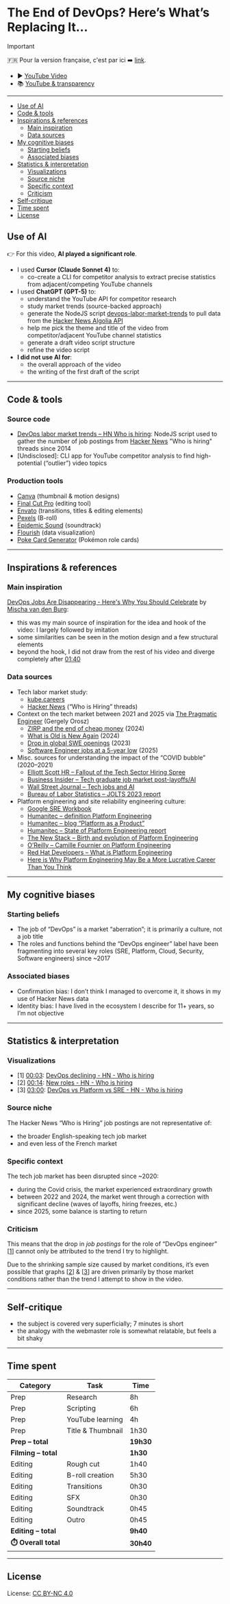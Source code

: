 # The End of DevOps? Here’s What’s Replacing It…

> [!important]
> 🇫🇷 Pour la version française, c'est par ici ➡️ [link](/french/videos/0002-la-fin-du-DevOps--voici-ce-qui-le-remplace/YOUTUBE.md).

- ▶️ [YouTube Video](https://www.youtube.com/watch?v=VnExltM4yII)
- 📚 [YouTube & transparency](../../README.md)

---

- [Use of AI](#use-of-ai)
- [Code \& tools](#code--tools)
- [Inspirations \& references](#inspirations--references)
  - [Main inspiration](#main-inspiration)
  - [Data sources](#data-sources)
- [My cognitive biases](#my-cognitive-biases)
  - [Starting beliefs](#starting-beliefs)
  - [Associated biases](#associated-biases)
- [Statistics \& interpretation](#statistics--interpretation)
  - [Visualizations](#visualizations)
  - [Source niche](#source-niche)
  - [Specific context](#specific-context)
  - [Criticism](#criticism)
- [Self-critique](#self-critique)
- [Time spent](#time-spent)
- [License](#license)


## Use of AI

👉 For this video, **AI played a significant role**.

- I used **Cursor (Claude Sonnet 4)** to:
  - co-create a CLI for competitor analysis to extract precise statistics from adjacent/competing YouTube channels
- I used **ChatGPT (GPT-5)** to:
  - understand the YouTube API for competitor research
  - study market trends (source-backed approach)
  - generate the NodeJS script [devops-labor-market-trends](/code/videos/0002-the-end-of-devops--heres-whats-replacing-it/devops-labor-market-trends/) to pull data from the [Hacker News Algolia API](https://hn.algolia.com/api)
  - help me pick the theme and title of the video from competitor/adjacent YouTube channel statistics
  - generate a draft video script structure
  - refine the video script
- **I did not use AI for**:
  - the overall approach of the video
  - the writing of the first draft of the script

---

## Code & tools

### Source code

- [DevOps labor market trends – HN Who is hiring](/code/videos/0002-the-end-of-devops--heres-whats-replacing-it/devops-labor-market-trends/): NodeJS script used to gather the number of job postings from [Hacker News](https://news.ycombinator.com/) "Who is hiring" threads since 2014
- [Undisclosed]: CLI app for YouTube competitor analysis to find high-potential (“outlier”) video topics

### Production tools

- [Canva](https://www.canva.com/) (thumbnail & motion designs)
- [Final Cut Pro](https://www.apple.com/fr/final-cut-pro/) (editing tool)
- [Envato](https://elements.envato.com/) (transitions, titles & editing elements)
- [Pexels](www.pexels.com) (B-roll)
- [Epidemic Sound](https://www.epidemicsound.com/) (soundtrack)
- [Flourish](https://flourish.studio/) (data visualization)
- [Poke Card Generator](https://www.pokecardgenerator.com/fr) (Pokémon role cards)

---

## Inspirations & references

### Main inspiration

[DevOps Jobs Are Disappearing - Here's Why You Should Celebrate](https://www.youtube.com/watch?v=KW1X9xefE0Q) by [Mischa van den Burg](https://www.youtube.com/@mischavandenburg):

- this was my main source of inspiration for the idea and hook of the video: I largely followed by imitation
- some similarities can be seen in the motion design and a few structural elements
- beyond the hook, I did not draw from the rest of his video and diverge completely after [01:40](https://www.youtube.com/watch?v=VnExltM4yII&t=100s)

### Data sources

- Tech labor market study:
  - [kube.careers](https://kube.careers/)
  - [Hacker News](https://news.ycombinator.com/news) (“Who is Hiring” threads)
- Context on the tech market between 2021 and 2025 via [The Pragmatic Engineer](https://www.pragmaticengineer.com/) (Gergely Orosz)
  - [ZIRP and the end of cheap money](https://newsletter.pragmaticengineer.com/p/zirp) (2024)
  - [What is Old is New Again](https://newsletter.pragmaticengineer.com/p/what-is-old-is-new-again) (2024)
  - [Drop in global SWE openings](https://blog.pragmaticengineer.com/is-there-a-drop-in-software-engineer-job-openings-globally/) (2023)
  - [Software Engineer jobs at a 5-year low](https://blog.pragmaticengineer.com/software-engineer-jobs-five-year-low/) (2025)
- Misc. sources for understanding the impact of the “COVID bubble” (2020–2021)
  - [Elliott Scott HR – Fallout of the Tech Sector Hiring Spree](https://www.elliottscotthr.com/hr-insights/hr-insights-and-trends/the-fallout-of-the-tech-sector-hiring-spree/)  
  - [Business Insider – Tech graduate job market post-layoffs/AI](https://www.businessinsider.com/tech-graduate-job-market-ai-layoffs-2024-10)  
  - [Wall Street Journal – Tech jobs and AI](https://www.wsj.com/tech/tech-jobs-artificial-intelligence-cce22393)  
  - [Bureau of Labor Statistics – JOLTS 2023 report](https://www.bls.gov/opub/mlr/2024/article/job-openings-and-hires-decline-in-2023.htm)  
- Platform engineering and site reliability engineering culture:
  - [Google SRE Workbook](https://sre.google/books/)
  - [Humanitec – definition Platform Engineering](https://humanitec.com/platform-engineering)  
  - [Humanitec – blog “Platform as a Product”](https://humanitec.com/blog/platform-as-a-product-the-evolution-of-devops-and-platform-engineering)  
  - [Humanitec – State of Platform Engineering report](https://humanitec.com/whitepapers/state-of-platform-engineering-report-volume-2)  
  - [The New Stack – Birth and evolution of Platform Engineering](https://thenewstack.io/the-birth-and-continuing-evolution-of-platform-engineering/)  
  - [O’Reilly – Camille Fournier on Platform Engineering](https://www.oreilly.com/radar/platform-engineering-the-next-step-in-operations/)  
  - [Red Hat Developers – What is Platform Engineering](https://developers.redhat.com/articles/2024/05/06/what-platform-engineering-and-why-do-we-need-it)  
  - [Here is Why Platform Engineering May Be a More Lucrative Career Than You Think](https://platformengineering.com/features/here-is-why-platform-engineering-may-be-a-more-lucrative-career-than-you-think/)

---

## My cognitive biases

### Starting beliefs

- The job of “DevOps” is a market “aberration”; it is primarily a culture, not a job title
- The roles and functions behind the “DevOps engineer” label have been fragmenting into several key roles (SRE, Platform, Cloud, Security, Software engineers) since ~2017

### Associated biases

- Confirmation bias: I don’t think I managed to overcome it, it shows in my use of Hacker News data
- Identity bias: I have lived in the ecosystem I describe for 11+ years, so I’m not objective

---

## Statistics & interpretation

### Visualizations

- [1]<a name=visualisation-1></a> [00:03](https://youtu.be/VnExltM4yII?t=3): [DevOps declining - HN - Who is hiring](https://public.flourish.studio/visualisation/24897779/)
- [2]<a name=visualisation-2></a> [00:14](https://youtu.be/VnExltM4yII?t=14): [New roles - HN - Who is hiring](https://public.flourish.studio/visualisation/24898238/)
- [3]<a name=visualisation-3></a> [03:00](https://youtu.be/VnExltM4yII?t=180): [DevOps vs Platform vs SRE - HN - Who is hiring](https://public.flourish.studio/visualisation/24855770/)

### Source niche

The Hacker News “Who is Hiring” job postings are not representative of:

- the broader English-speaking tech job market
- and even less of the French market

### Specific context

The tech job market has been disrupted since ~2020:
  - during the Covid crisis, the market experienced extraordinary growth
  - between 2022 and 2024, the market went through a correction with significant decline (waves of layoffs, hiring freezes, etc.)
  - since 2025, some balance is starting to return

### Criticism

This means that the drop in *job postings* for the role of “DevOps engineer” [[1](#visualisation-1)] cannot only be attributed to the trend I try to highlight.  

Due to the shrinking sample size caused by market conditions, it’s even possible that graphs [[2](#visualisation-2)] & [[3](#visualisation-3)] are driven primarily by those market conditions rather than the trend I attempt to show in the video.

---

## Self-critique

- the subject is covered very superficially; 7 minutes is short
- the analogy with the webmaster role is somewhat relatable, but feels a bit shaky

---

## Time spent

| Category    | Task                  | Time   |
|-------------|-----------------------|--------|
| Prep        | Research              | 8h     |
| Prep        | Scripting             | 6h     |
| Prep        | YouTube learning      | 4h     |
| Prep        | Title & Thumbnail     | 1h30   |
| **Prep – total** |                   | **19h30**|
| **Filming – total** |                | **1h30**|
| Editing     | Rough cut             | 1h40   |
| Editing     | B-roll creation       | 5h30   |
| Editing     | Transitions           | 0h30   |
| Editing     | SFX                   | 0h30   |
| Editing     | Soundtrack            | 0h45   |
| Editing     | Outro                 | 0h45   |
| **Editing – total** |                | **9h40**|
| **⏱️ Overall total** |               | **30h40**|

---

## License

License: [CC BY-NC 4.0](https://creativecommons.org/licenses/by-nc/4.0/)
